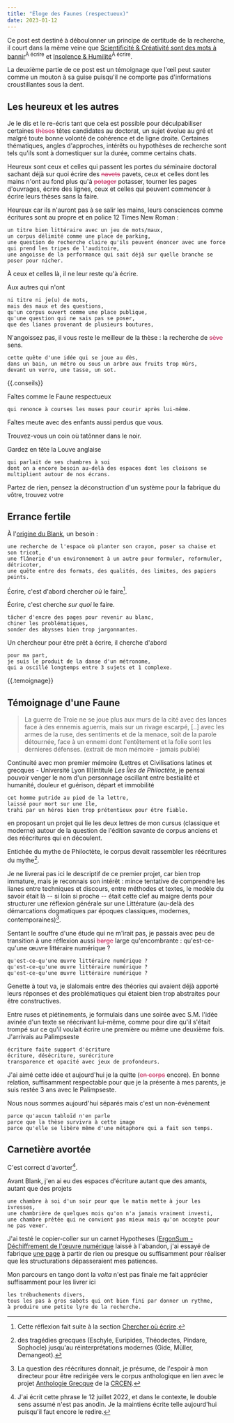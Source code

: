 ```yaml
---
title: "Éloge des Faunes (respectueux)"
date: 2023-01-12
---
```


Ce post est destiné à déboulonner un principe de certitude de la recherche, il court dans la même veine que [Scientificité & Créativité sont des mots à bannir](https://blank.blue/cherches/scientificite-creativite-sont-des-mots-a-bannir/)<sup>À écrire</sup> et [Insolence & Humilité]()<sup>À écrire</sup>.  

La deuxième partie de ce post est un témoignage que l'œil peut sauter comme un mouton à sa guise puisqu'il ne comporte pas d'informations croustillantes sous la dent. 

## Les heureux et les autres

Je le dis et le re-écris tant que cela est possible pour déculpabiliser certaines <strike style='color:rgb(196, 43, 94);'><span class="rayure">thèses</span></strike> têtes candidates au doctorat, un sujet évolue au gré et malgré toute bonne volonté de cohérence et de ligne droite. Certaines thématiques, angles d'approches, intérêts ou hypothèses de recherche sont tels qu'ils sont à domestiquer sur la durée, comme certains chats.

Heureux sont ceux et celles qui passent les portes du séminaire doctoral sachant déjà sur quoi écrire des <strike style='color:rgb(196, 43, 94);'><span class="rayure">navets</span></strike> pavets, ceux et celles dont les mains n'ont au fond plus qu'à <strike style='color:rgb(196, 43, 94);'><span class="rayure">potager</span></strike> potasser, tourner les pages d'ouvrages, écrire des lignes, ceux et celles qui peuvent commencer à écrire leurs thèses sans la faire.

Heureux car ils n'auront pas à se salir les mains, leurs consciences comme écritures sont au propre et en police 12 Times New Roman :

    un titre bien littéraire avec un jeu de mots/maux, 
    un corpus délimité comme une place de parking, 
    une question de recherche claire qu'ils peuvent énoncer avec une force qui prend les tripes de l'auditoire,
    une angoisse de la performance qui sait déjà sur quelle branche se poser pour nicher. 
    
À ceux et celles là, il ne leur reste qu'à écrire.

Aux autres qui n'ont 

    ni titre ni je(u) de mots,
    mais des maux et des questions,
    qu'un corpus ouvert comme une place publique,
    qu'une question qui ne sais pas se poser,
    que des lianes provenant de plusieurs boutures,

N'angoissez pas, il vous reste le meilleur de la thèse : la recherche de <strike style='color:rgb(196, 43, 94);'><span class="rayure">sève</span></strike> sens. 

    cette quête d'une idée qui se joue au dès,
    dans un bain, un métro ou sous un arbre aux fruits trop mûrs,
    devant un verre, une tasse, un sot.

{{.conseils}}

Faîtes comme le Faune respectueux

    qui renonce à courses les muses pour courir après lui-même.

Faîtes meute avec des enfants aussi perdus que vous. 

Trouvez-vous un coin où tatônner dans le noir. 

Gardez en tête la Louve anglaise 
    
    qui parlait de ses chambres à soi 
    dont on a encore besoin au-delà des espaces dont les cloisons se multiplient autour de nos écrans. 

Partez de rien, pensez la déconstruction d'un système pour la fabrique du vôtre, trouvez votre

## Errance fertile

À l'[origine du Blank](https://blank.blue/fabrique/le-temps-de-la-deconstruction/#blank-en-t%c3%aate), un besoin :

    une recherche de l'espace où planter son crayon, poser sa chaise et son tricot,
    une flânerie d'un environnement à un autre pour formuler, reformuler, détricoter,
    une quête entre des formats, des qualités, des limites, des papiers peints.

Écrire, c'est d'abord chercher *où* le faire[^1]. 

Écrire, c'est cherche *sur quoi* le faire.

    tâcher d'encre des pages pour revenir au blanc,
    chiner les problématiques,
    sonder des abysses bien trop jargonnantes.

Un chercheur pour être prêt à écrire, il cherche d'abord

    pour ma part, 
    je suis le produit de la danse d'un métronome,
    qui a oscillé longtemps entre 3 sujets et 1 complexe.

{{.temoignage}}

## Témoignage d'une Faune

> La guerre de Troie ne se joue plus aux murs de la cité avec des lances face à des ennemis aguerris, mais sur un rivage escarpé, [..] avec les armes de la ruse, des sentiments et de la menace, soit de la parole détournée, face à un ennemi dont l'entêtement et la folie sont les dernieres défenses. (extrait de mon mémoire - jamais publié)

Continuité avec mon premier mémoire (Lettres et Civilisations latines et grecques - Université Lyon III)intitulé *Les Îles de Philoctète*, je pensai pouvoir venger le nom d'un personnage oscillant entre bestialité et humanité, douleur et guérison, départ et immobilité

    cet homme putride au pied de la lettre, 
    laissé pour mort sur une île, 
    trahi par un héros bien trop prétentieux pour être fiable.

en proposant un projet qui lie les deux lettres de mon cursus (classique et moderne) autour de la question de l'édition savante de corpus anciens et des réécritures qui en découlent. 

Entichée du mythe de Philoctète, le corpus devait rassembler les réécritures du mythe[^6]. 

[^6]: des tragédies grecques (Eschyle, Euripides, Théodectes, Pindare, Sophocle) jusqu'au réinterprétations modernes (Gide, Müller, Demangeot).

Je ne livrerai pas ici le descriptif de ce premier projet, car bien trop immature, mais je reconnais son intérêt : mince tentative de comprendre les lianes entre techniques et discours, entre méthodes et textes, le modèle du savoir était là -- si loin si proche -- était cette clef au maigre dents pour structurer une réflexion générale sur une Littérature (au-delà des démarcations dogmatiques par époques classiques, modernes, contemporaines)[^4].

Sentant le souffre d'une étude qui ne m'irait pas, je passais avec peu de transition à une réflexion aussi <strike style='color:rgb(196, 43, 94);'><span class="rayure">barge</span></strike> large qu'encombrante : qu'est-ce-qu'une œuvre littéraire numérique ? 

    qu'est-ce-qu'une œuvre littéraire numérique ?
    qu'est-ce-qu'une œuvre littéraire numérique ?
    qu'est-ce-qu'une œuvre littéraire numérique ?

Genette à tout va, je slalomais entre des théories qui avaient déjà apporté leurs réponses et des problématiques qui étaient bien trop abstraites pour être constructives. 

Entre ruses et piétinements, je formulais dans une soirée avec S.M. l'idée avinée d'un texte se réécrivant lui-même, comme pour dire qu'il s'était trompé sur ce qu'il voulait écrire une première ou même une deuxième fois. J'arrivais au Palimpseste 

    écriture faite support d'écriture
    écriture, désécriture, surécriture
    transparence et opacité avec jeux de profondeurs.

J'ai aimé cette idée et aujourd'hui je la quitte (<strike style='color:rgb(196, 43, 94);'><span class="rayure">en corps</span></strike> encore). En bonne relation, suffisamment respectable pour que je la présente à mes parents, je suis restée 3 ans avec le Palimpseste.

Nous nous sommes aujourd'hui séparés mais c'est un non-évènement

    parce qu'aucun tabloïd n'en parle
    parce que la thèse survivra à cette image
    parce qu'elle se libère même d'une métaphore qui a fait son temps.

## Carnetière avortée 

C'est correct d'avorter[^2]. 

Avant Blank, j'en ai eu des espaces d'écriture autant que des amants, autant que des projets 

    une chambre à soi d'un soir pour que le matin mette à jour les ivresses, 
    une chambrière de quelques mois qu'on n'a jamais vraiment investi, 
    une chambre prêtée qui ne convient pas mieux mais qu'on accepte pour ne pas vexer.

J'ai testé le copier-coller sur un carnet Hypotheses ([ErgonSum - Déchiffrement de l'œuvre numérique](https://ergonsum.hypotheses.org/) laissé à l'abandon, j'ai essayé de fabrique [une page](https://mmellet.github.io/CreationThese/Version.html) à partir de rien ou presque ou suffisamment pour réaliser que les structurations dépasseraient mes patiences.

Mon parcours en tango dont la *volta* n'est pas finale me fait apprécier suffisamment pour les livrer ici

    les trébuchements divers, 
    tous les pas à gros sabots qui ont bien fini par donner un rythme, 
    à produire une petite lyre de la recherche.


[^1]: Cette réflexion fait suite à la section [Chercher où écrire](https://blank.blue/cherches/je-necris-pas-ma-these-je-la-fais/#chercher-o%c3%b9-%c3%a9crire).
[^2]: J'ai écrit cette phrase le 12 juillet 2022, et dans le contexte, le double sens assumé n'est pas anodin. Je la maintiens écrite telle aujourd'hui puisqu'il faut encore le redire.
[^4]: La question des réécritures donnait, je présume, de l'espoir à mon directeur pour être redirigée vers le corpus anthologique en lien avec le projet [Anthologie Grecque](https://anthologiagraeca.org/) de la [CRCEN](https://ecrituresnumeriques.ca/fr/).







